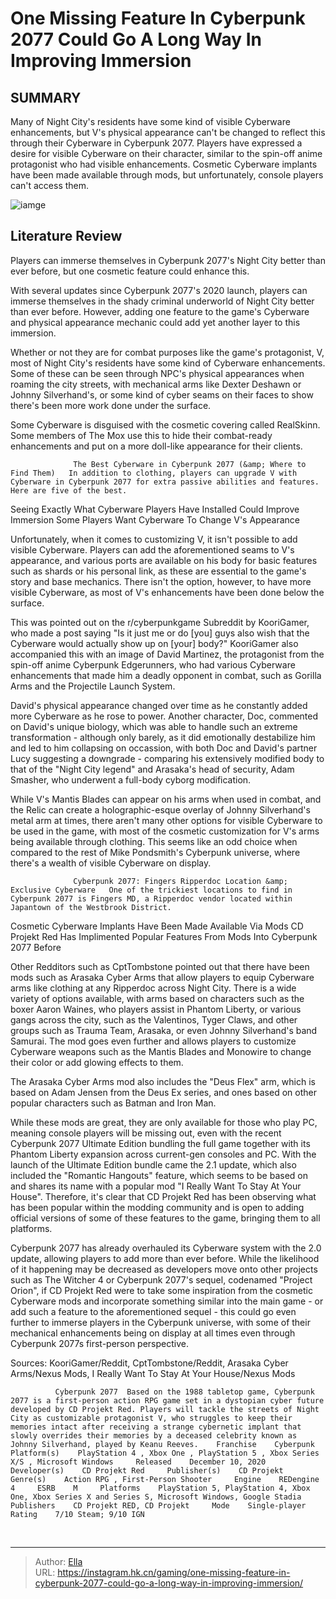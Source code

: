 # One Missing Feature In Cyberpunk 2077 Could Go A Long Way In Improving Immersion


## SUMMARY 



  Many of Night City&#39;s residents have some kind of visible Cyberware enhancements, but V&#39;s physical appearance can&#39;t be changed to reflect this through their Cyberware in Cyberpunk 2077.   Players have expressed a desire for visible Cyberware on their character, similar to the spin-off anime protagonist who had visible enhancements.   Cosmetic Cyberware implants have been made available through mods, but unfortunately, console players can&#39;t access them.  

![iamge](https://static1.srcdn.com/wordpress/wp-content/uploads/2024/01/one-missing-feature-in-cyberpunk-2077-could-go-a-long-way-in-improving-immersion.jpg)

## Literature Review

Players can immerse themselves in Cyberpunk 2077&#39;s Night City better than ever before, but one cosmetic feature could enhance this.




With several updates since Cyberpunk 2077&#39;s 2020 launch, players can immerse themselves in the shady criminal underworld of Night City better than ever before. However, adding one feature to the game&#39;s Cyberware and physical appearance mechanic could add yet another layer to this immersion.




Whether or not they are for combat purposes like the game&#39;s protagonist, V, most of Night City&#39;s residents have some kind of Cyberware enhancements. Some of these can be seen through NPC&#39;s physical appearances when roaming the city streets, with mechanical arms like Dexter Deshawn or Johnny Silverhand&#39;s, or some kind of cyber seams on their faces to show there&#39;s been more work done under the surface.



Some Cyberware is disguised with the cosmetic covering called RealSkinn. Some members of The Mox use this to hide their combat-ready enhancements and put on a more doll-like appearance for their clients.




                  The Best Cyberware in Cyberpunk 2077 (&amp; Where to Find Them)   In addition to clothing, players can upgrade V with Cyberware in Cyberpunk 2077 for extra passive abilities and features. Here are five of the best.   


 Seeing Exactly What Cyberware Players Have Installed Could Improve Immersion 
Some Players Want Cyberware To Change V&#39;s Appearance
          




Unfortunately, when it comes to customizing V, it isn&#39;t possible to add visible Cyberware. Players can add the aforementioned seams to V&#39;s appearance, and various ports are available on his body for basic features such as shards or his personal link, as these are essential to the game&#39;s story and base mechanics. There isn&#39;t the option, however, to have more visible Cyberware, as most of V&#39;s enhancements have been done below the surface.

This was pointed out on the r/cyberpunkgame Subreddit by KooriGamer, who made a post saying &#34;Is it just me or do [you] guys also wish that the Cyberware would actually show up on [your] body?&#34; KooriGamer also accompanied this with an image of David Martinez, the protagonist from the spin-off anime Cyberpunk Edgerunners, who had various Cyberware enhancements that made him a deadly opponent in combat, such as Gorilla Arms and the Projectile Launch System.

David&#39;s physical appearance changed over time as he constantly added more Cyberware as he rose to power. Another character, Doc, commented on David&#39;s unique biology, which was able to handle such an extreme transformation - although only barely, as it did emotionally destabilize him and led to him collapsing on occassion, with both Doc and David&#39;s partner Lucy suggesting a downgrade - comparing his extensively modified body to that of the &#34;Night City legend&#34; and Arasaka&#39;s head of security, Adam Smasher, who underwent a full-body cyborg modification.




While V&#39;s Mantis Blades can appear on his arms when used in combat, and the Relic can create a holographic-esque overlay of Johnny Silverhand&#39;s metal arm at times, there aren&#39;t many other options for visible Cyberware to be used in the game, with most of the cosmetic customization for V&#39;s arms being available through clothing. This seems like an odd choice when compared to the rest of Mike Pondsmith&#39;s Cyberpunk universe, where there&#39;s a wealth of visible Cyberware on display.

                  Cyberpunk 2077: Fingers Ripperdoc Location &amp; Exclusive Cyberware   One of the trickiest locations to find in Cyberpunk 2077 is Fingers MD, a Ripperdoc vendor located within Japantown of the Westbrook District.   



 Cosmetic Cyberware Implants Have Been Made Available Via Mods 
CD Projekt Red Has Implimented Popular Features From Mods Into Cyberpunk 2077 Before
         

Other Redditors such as CptTombstone pointed out that there have been mods such as Arasaka Cyber Arms that allow players to equip Cyberware arms like clothing at any Ripperdoc across Night City. There is a wide variety of options available, with arms based on characters such as the boxer Aaron Waines, who players assist in Phantom Liberty, or various gangs across the city, such as the Valentinos, Tyger Claws, and other groups such as Trauma Team, Arasaka, or even Johnny Silverhand&#39;s band Samurai. The mod goes even further and allows players to customize Cyberware weapons such as the Mantis Blades and Monowire to change their color or add glowing effects to them.






The Arasaka Cyber Arms mod also includes the &#34;Deus Flex&#34; arm, which is based on Adam Jensen from the Deus Ex series, and ones based on other popular characters such as Batman and Iron Man.




While these mods are great, they are only available for those who play PC, meaning console players will be missing out, even with the recent Cyberpunk 2077 Ultimate Edition bundling the full game together with its Phantom Liberty expansion across current-gen consoles and PC. With the launch of the Ultimate Edition bundle came the 2.1 update, which also included the &#34;Romantic Hangouts&#34; feature, which seems to be based on and shares its name with a popular mod &#34;I Really Want To Stay At Your House&#34;. Therefore, it&#39;s clear that CD Projekt Red has been observing what has been popular within the modding community and is open to adding official versions of some of these features to the game, bringing them to all platforms.

Cyberpunk 2077 has already overhauled its Cyberware system with the 2.0 update, allowing players to add more than ever before. While the likelihood of it happening may be decreased as developers move onto other projects such as The Witcher 4 or Cyberpunk 2077&#39;s sequel, codenamed &#34;Project Orion&#34;, if CD Projekt Red were to take some inspiration from the cosmetic Cyberware mods and incorporate something similar into the main game - or add such a feature to the aforementioned sequel - this could go even further to immerse players in the Cyberpunk universe, with some of their mechanical enhancements being on display at all times even through Cyberpunk 2077s first-person perspective.




Sources: KooriGamer/Reddit, CptTombstone/Reddit, Arasaka Cyber Arms/Nexus Mods, I Really Want To Stay At Your House/Nexus Mods

              Cyberpunk 2077  Based on the 1988 tabletop game, Cyberpunk 2077 is a first-person action RPG game set in a dystopian cyber future developed by CD Projekt Red. Players will tackle the streets of Night City as customizable protagonist V, who struggles to keep their memories intact after receiving a strange cybernetic implant that slowly overrides their memories by a deceased celebrity known as Johnny Silverhand, played by Keanu Reeves.    Franchise    Cyberpunk     Platform(s)    PlayStation 4 , Xbox One , PlayStation 5 , Xbox Series X/S , Microsoft Windows     Released    December 10, 2020     Developer(s)    CD Projekt Red     Publisher(s)    CD Projekt     Genre(s)    Action RPG , First-Person Shooter     Engine    REDengine 4     ESRB    M     Platforms    PlayStation 5, PlayStation 4, Xbox One, Xbox Series X and Series S, Microsoft Windows, Google Stadia     Publishers    CD Projekt RED, CD Projekt     Mode    Single-player     Rating    7/10 Steam; 9/10 IGN      

​​​​



---

> Author: [Ella](https://instagram.hk.cn/)  
> URL: https://instagram.hk.cn/gaming/one-missing-feature-in-cyberpunk-2077-could-go-a-long-way-in-improving-immersion/  


